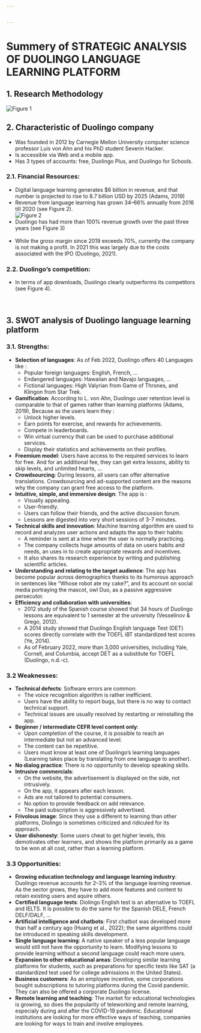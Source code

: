 ```yaml
---


---
```


<h1 id="summery-of-strategic-analysis-of-duolingo-language-learning-platform">Summery of STRATEGIC ANALYSIS OF DUOLINGO LANGUAGE LEARNING PLATFORM</h1>
<h2 id="research-methodology">1. Research Methodology</h2>
<p><img src="https://live.staticflickr.com/65535/52627041949_eb2bdae7df_o.png" alt="Figure 1"></p>
<h2 id="characteristic-of-duolingo-company">2. Characteristic of Duolingo company</h2>
<ul>
<li>Was founded in 2012 by Carnegie Mellon University computer science professor Luis von Ahn and his PhD student Severin Hacker.</li>
<li>Is accessible via Web and a mobile app.</li>
<li>Has 3 types of accounts: free, Duolingo Plus, and Duolingo for Schools.</li>
</ul>
<h3 id="financial-resources">2.1. Financial Resources:</h3>
<ul>
<li>Digital language learning generates $6 billion in revenue, and that number is projected to rise to 8.7 billion USD by 2025 (Adams, 2019)</li>
<li>Revenue from language learning has grown 34–66% annually from 2016 till 2020 (see Figure 2).<br>
<img src="https://live.staticflickr.com/65535/52626801666_7d9a32c2f9_o.png" alt="Figure 2"></li>
<li>Duolingo has had more than 100% revenue growth over the past three years (see Figure 3)<br>
<img src="https://live.staticflickr.com/65535/52626803081_fc5ebf7984_o.png" alt=""></li>
<li>While the gross margin since 2019 exceeds 70%, currently the company is not making a profit. In 2021 this was largely due to the costs associated with the IPO (Duolingo, 2021).</li>
</ul>
<h3 id="duolingo’s-competition">2.2. Duolingo’s competition:</h3>
<ul>
<li>In terms of app downloads, Duolingo clearly outperforms its competitors (see Figure 4).<br>
<img src="https://live.staticflickr.com/65535/52627051529_e2e96a568f_o.png" alt=""><br>
<img src="https://live.staticflickr.com/65535/52626289197_3bd67fe8e8_o.png" alt=""></li>
</ul>
<h2 id="swot-analysis-of-duolingo-language-learning-platform">3. SWOT analysis of Duolingo language learning platform</h2>
<h3 id="strengths">3.1. Strengths:</h3>
<ul>
<li><strong>Selection of languages</strong>: As of Feb 2022, Duolingo offers 40 Languages like :
<ul>
<li>Popular foreign languages: English, French, …</li>
<li>Endangered languages: Hawaiian and Navajo languages, …</li>
<li>Fictional languages: High Valyrian from Game of Thrones, and Klingon from Star Trek.</li>
</ul>
</li>
<li><strong>Gamification</strong>: According to L. von Ahn, Duolingo user retention level is comparable to that of games rather than learning platforms (Adams, 2019), Because as the users learn they :
<ul>
<li>Unlock higher levels.</li>
<li>Earn points for exercise, and rewards for achievements.</li>
<li>Compete in leaderboards.</li>
<li>Win virtual currency that can be used to purchase additional services.</li>
<li>Display their statistics and achievements on their profiles.</li>
</ul>
</li>
<li><strong>Freemium model</strong>: Users have access to the required services to learn for free. And for an additional fee, they can get extra lessons, ability to skip levels, and unlimited hearts, …</li>
<li><strong>Crowdsourcing</strong>: During lessons, all users can offer alternative translations. Crowdsourcing and ad-supported content are the reasons why the company can grant free access to the platform.</li>
<li><strong>Intuitive, simple, and immersive design</strong>: The app is :
<ul>
<li>Visually appealing.</li>
<li>User-friendly.</li>
<li>Users can follow their friends, and the active discussion forum.</li>
<li>Lessons are digested into very short sessions of 3-7 minutes.</li>
</ul>
</li>
<li><strong>Technical skills and innovation</strong>: Machine learning algorithm are used to record and analyzes user actions and adapts the app to their habits:
<ul>
<li>A reminder is sent at a time when the user is normally practicing.</li>
<li>The company collects huge amounts of data on users habits and needs, an uses in to create appropriate rewards and incentives.</li>
<li>It also shares its research experience by writing and publishing scientific articles.</li>
</ul>
</li>
<li><strong>Understanding and relating to the target audience</strong>: The app has become popular across demographics thanks to its humorous approach in sentences like “Whose robot ate my cake?”, and its account on social media portraying the mascot, owl Duo, as a passive aggressive persecutor.</li>
<li><strong>Efficiency and collaboration with universities</strong>:
<ul>
<li>2012 study of the Spanish course showed that 34 hours of Duolingo lessons are equivalent to 1 semester at the university (Vesselinov &amp; Grego, 2012).</li>
<li>A 2014 study showed that Duolingo English language Test (DET) scores directly correlate with the TOEFL iBT standardized test scores (Ye, 2014).</li>
<li>As of February 2022, more than 3,000 universities, including Yale, Cornell, and Columbia, accept DET as a substitute for TOEFL (Duolingo, n.d.-c).</li>
</ul>
</li>
</ul>
<h3 id="weaknesses">3.2 Weaknesses:</h3>
<ul>
<li><strong>Technical defects</strong>: Software errors are common:
<ul>
<li>The voice recognition algorithm is rather inefficient.</li>
<li>Users have the ability to report bugs, but there is no way to contact technical support.</li>
<li>Technical issues are usually resolved by restarting or reinstalling the app.</li>
</ul>
</li>
<li><strong>Beginner / intermediate CEFR level content only</strong>:
<ul>
<li>Upon completion of the course, it is possible to reach an intermediate but not an advanced level.</li>
<li>The content can be repetitive.</li>
<li>Users must know at least one of Duolingo’s learning languages (Learning takes place by translating from one language to another).</li>
</ul>
</li>
<li><strong>No dialog practice</strong>: There is no opportunity to develop speaking skills.</li>
<li><strong>Intrusive commercials</strong>:
<ul>
<li>On the website, the advertisement is displayed on the side, not intrusively.</li>
<li>On the app, it appears after each lesson.</li>
<li>Ads are not tailored to potential consumers.</li>
<li>No option to provide feedback on add relevance.</li>
<li>The paid subscription is aggressively advertised.</li>
</ul>
</li>
<li><strong>Frivolous image</strong>: Since they use a different to learning than other platforms, Diolingo is sometimes criticized and ridiculed for its approach.</li>
<li><strong>User dishonesty</strong>: Some users cheat to get higher levels, this demotivates other learners, and shows the platform primarily as a game to be won at all cost, rather than a learning platform.</li>
</ul>
<h3 id="opportunities">3.3 Opportunities:</h3>
<ul>
<li><strong>Growing education technology and language learning industry</strong>: Duolingo revenue accounts for 2–3% of the language learning revenue. As the sector grows, they have to add more features and content to retain existing users and aquire others.</li>
<li><strong>Certified language tests</strong>: Diolingo English test is an alternative to TOEFL and IELTS. It is possible to do the same for the Spanish DELE, French DELF/DALF, …</li>
<li><strong>Artificial intelligence and chatbots</strong>: First chatbot was developed more than half a century ago (Huang et  al., 2022); the same algorithms could be introduced in speaking skills development.</li>
<li><strong>Single language learning</strong>: A native speaker of a less popular language would still not have the opportunity to learn. Modifying lessons to provide learning without a second language could reach more users.</li>
<li><strong>Expansion to other educational areas</strong>: Developing similar learning platforms for students, such as preparations for specific tests like SAT (a standardized test used for college admissions in the United States).</li>
<li><strong>Business customers</strong>: As an employee incentive, some corporations bought subscriptions to tutoring platforms during the Covid pandemic. They can also be offered a corporate Duolingo license.</li>
<li><strong>Remote learning and teaching</strong>: The market for educational technologies is growing, so does the popularity of teleworking and remote learning, especialy during and after the COVID-19 pandemic. Educational institutions are looking for more effective ways of teaching, companies are looking for ways to train and involve employees.</li>
</ul>

